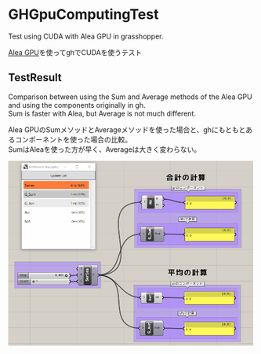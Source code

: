 # GHGpuComputingTest

Test using CUDA with Alea GPU in grasshopper.

[Alea GPU](http://www.aleagpu.com/release/3_0_4/doc/)を使ってghでCUDAを使うテスト

## TestResult

Comparison between using the Sum and Average methods of the Alea GPU and using the components originally in gh.  
Sum is faster with Alea, but Average is not much different.

Alea GPUのSumメソッドとAverageメソッドを使った場合と、ghにもともとあるコンポーネントを使った場合の比較。  
SumはAleaを使った方が早く、Averageは大きく変わらない。

<img src="./image/test_result.gif" width="500">


